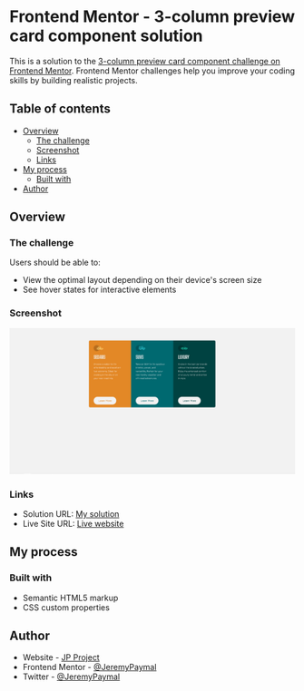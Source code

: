 # Frontend Mentor - 3-column preview card component solution

This is a solution to the [3-column preview card component challenge on Frontend Mentor](https://www.frontendmentor.io/challenges/3column-preview-card-component-pH92eAR2-). Frontend Mentor challenges help you improve your coding skills by building realistic projects. 

## Table of contents

- [Overview](#overview)
  - [The challenge](#the-challenge)
  - [Screenshot](#screenshot)
  - [Links](#links)
- [My process](#my-process)
  - [Built with](#built-with)
- [Author](#author)

## Overview

### The challenge

Users should be able to:

- View the optimal layout depending on their device's screen size
- See hover states for interactive elements

### Screenshot

![](./design/preview.png)

### Links

- Solution URL: [My solution](https://github.com/JeremyPaymal/3-columns-preview-card)
- Live Site URL: [Live website](https://3-column-prvw.netlify.app/)

## My process

### Built with

- Semantic HTML5 markup
- CSS custom properties

## Author

- Website - [JP Project](https://jp-project.com/)
- Frontend Mentor - [@JeremyPaymal](https://www.frontendmentor.io/profile/JeremyPaymal)
- Twitter - [@JeremyPaymal](https://twitter.com/JeremyPaymal)